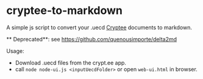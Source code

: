 # cryptee-to-markdown
A simple js script to convert your .uecd [Cryptee](https://github.com/cryptee) documents to markdown.

** Deprecated**: see https://github.com/quenousimporte/delta2md

Usage:
* Download .uecd files from the crypt.ee app.
* call `node node-ui.js <inputUecdFolder>` or open `web-ui.html` in browser.
